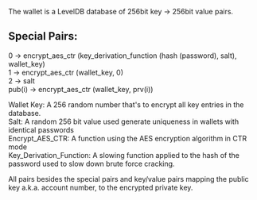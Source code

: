 The wallet is a LevelDB database of 256bit key -> 256bit value pairs.  
  
## Special Pairs:  
0 -> encrypt_aes_ctr (key_derivation_function (hash (password), salt), wallet_key)  
1 -> encrypt_aes_ctr (wallet_key, 0)  
2 -> salt  
pub(i) -> encrypt_aes_ctr (wallet_key, prv(i))
  
Wallet Key: A 256 random number that's to encrypt all key entries in the database.  
Salt: A random 256 bit value used generate uniqueness in wallets with identical passwords  
Encrypt_AES_CTR: A function using the AES encryption algorithm in CTR mode  
Key_Derivation_Function: A slowing function applied to the hash of the password used to slow down brute force cracking.  
  
All pairs besides the special pairs and key/value pairs mapping the public key a.k.a. account number, to the encrypted private key.